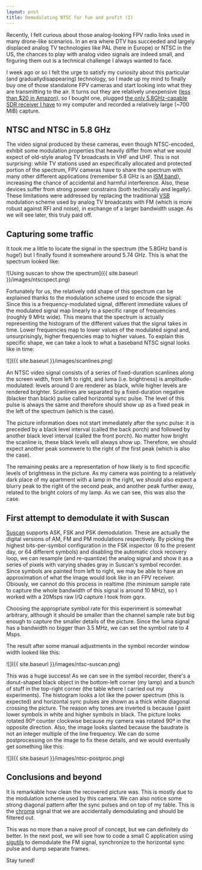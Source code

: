 ```yaml
---
layout: post
title: Demodulating NTSC for fun and profit (I)
---
```


Recently, I felt curious about those analog-looking FPV radio links used in many drone-like scenarios. In an era where DTV has succeeded and largely displaced analog TV technologies like PAL (here in Europe) or NTSC in the US, the chances to play with analog video signals are indeed small, and firguring them out is a technical challenge I always wanted to face.

I week ago or so I felt the urge to satisfy my curiosity about this particular (and graduallydisappearing) technology, so I made up my mind to finally buy one of those standalone FPV cameras and start looking into what they are transmitting to the air. It turns out they are relatively unexpensive ([less than $20 in Amazon](https://www.amazon.com/s/ref=nb_sb_ss_c_1_10?url=search-alias%3Daps&field-keywords=fpv+camera&sprefix=fpv+camera%2Caps%2C299&crid=LXQGS4PWNU0A)), so I bought one, plugged [the only 5.8GHz-capable SDR receiver I have](https://greatscottgadgets.com/hackrf/) to my computer and recorded a relatively large (~700 MiB) capture.

## NTSC and NTSC in 5.8 GHz
The video signal produced by these cameras, even though NTSC-encoded, exhibit some modulation properties that heavily differ from what we would expect of old-style analog TV broadcasts in VHF and UHF. This is not surprising: while TV stations used an especifically allocated and protected portion of the spectrum, FPV cameras have to share the spectrum with many other different applications (remember 5.8 GHz is an [ISM band](https://en.wikipedia.org/wiki/ISM_band)), increasing the chance of accidental and harmful interference. Also, these devices suffer from strong power constrains (both techincally and legally). These limitations were addressed by replacing the traditional [VSB](https://en.wikipedia.org/wiki/Single-sideband_modulation#Vestigial_sideband_(VSB)) modulation scheme used by analog TV broadcasts with FM (which is more robust against RFI and noise), in exchange of a larger bandwidth usage. As we will see later, this truly paid off.


## Capturing some traffic
It took me a little to locate the signal in the spectrum (the 5.8GHz band is huge!) but I finally found it somewhere around 5.74 GHz. This is what the spectrum looked like:

![Using suscan to show the spectrum]({{ site.baseurl }}/images/ntscspect.png) 

Fortunately for us, the relatively odd shape of this spectrum can be explained thanks to the modulation scheme used to encode the signal: Since this is a frequency-modulated signal, different immediate values of the modulated signal map linearly to a specific range of frequencies (roughly 9 MHz wide). This means that the spectrum is actually representing the histogram of the different values that the signal takes in time. Lower frequencies map to lower values of the modulated signal and, unsurprisingly, higher frequencies map to higher values. To explain this specific shape, we can take a look to what a baseband NTSC signal looks like in time:

![]({{ site.baseurl }}/images/scanlines.png) 

An NTSC video signal consists of a series of fixed-duration scanlines along the screen width, from left to right, and luma (i.e. brightness) is amplitude-modulated: levels around 0 are renderer as black, while higher levels are rendered brighter. Scanlines are separated by a fixed-duration negative (blacker than black) pulse called horizontal sync pulse. The level of this pulse is always the same and therefore should show up as a fixed peak in the left of the spectrum (which is the case).

The picture information does not start immediately after the sync pulse: it is preceded by a black level interval (called the back porch) and followed by another black level interval (called the front porch). No matter how bright the scanline is, these black levels will always show up. Therefore, we should expect another peak somewere to the right of the first peak (which is also the case).

The remaining peaks are a representation of how likely is to find spcecific levels of brightness in the picture. As my camera was pointing to a relatively dark place of my apartment with a lamp in the right, we should also expect a blurry peak to the right of the second peak, and another peak further away, related to the bright colors of my lamp. As we can see, this was also the case.


## First attempt to demodulate it with Suscan
[Suscan](https://github.com/BatchDrake/suscan) supports ASK, FSK and PSK demodulation. These are actually the digital versions of AM, FM and PM modulations respectively. By picking the highest bits-per-symbol configuration in the FSK inspector (6 to the present day, or 64 different symbols) and disabling the automatic clock recovery loop, we can resample (and re-quantize) the analog signal and show it as a series of pixels with varying shades gray in Suscan's symbol recorder. Since symbols are painted from left to right, we may be able to have an approximation of what the image would look like in an FPV receiver. Obiously, we cannot do this process in realtime (the minimum sample rate to capture the whole bandwidth of this signal is around 10 MHz), so I worked with a 20Msps raw I/Q capture I took from gqrx. 

Choosing the appropriate symbol rate for this experiment is somewhat arbitrary, although it should be smaller than the channel sample rate but big enough to capture the smaller details of the picture. Since the luma signal has a bandwidth no bigger than 3.5 MHz, we can set the symbol rate to 4 Msps.

The result after some manual adjustments in the symbol recorder window width looked like this:

![]({{ site.baseurl }}/images/ntsc-suscan.png) 

This was a huge success! As we can see in the symbol recorder, there's a donut-shaped black object in the bottom-left corner (my lamp) and a bunch of stuff in the top-right corner (the table where I carried out my experiments). The histogram looks a lot like the power spectrum (this is expected) and horizontal sync pulses are shown as a thick white diagonal crossing the picture. The reason why tones are inverted is because I paint lower symbols in white and higher symbols in black. The picture looks rotated 90º counter clockwise because my camera was rotated 90º in the opposite direction. Also, the image looks slanted because the baudrate is not an integer multiple of the line frequency.  We can do some postprocessing on the image to fix these details, and we would eventually get something like this:

![]({{ site.baseurl }}/images/ntsc-postproc.png) 

## Conclusions and beyond
It is remarkable how clean the recovered picture was. This is mostly due to the modulation scheme used by this camera. We can also notice some strong diagonal pattern after the sync pulses and on top of my table. This is the [chroma](https://en.wikipedia.org/wiki/Chrominance) signal that we are accidentally demodulating and should be filtered out. 

 This was no more than a naive proof of concept, but we can definitely do better. In the next post, we will see how to code a small C application using [sigutils](https://github.com/BatchDrake/sigutils) to demodulate the FM signal, synchronize to the horizontal sync pulse and dump separate frames.

Stay tuned!


